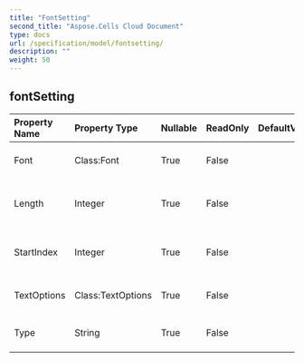 ```yaml
---
title: "FontSetting"
second_title: "Aspose.Cells Cloud Document"
type: docs
url: /specification/model/fontsetting/
description: ""
weight: 50
---
```


## **fontSetting**

 

| Property Name | Property Type | Nullable |  ReadOnly | DefaultValue | Description | 
| :- | :- | :- |:- |  :- | :- |
| Font | Class:Font | True |  False |  | Returns the font of this object.  |  
| Length | Integer | True |  False |  | Gets the length of the characters.  |  
| StartIndex | Integer | True |  False |  | Gets the start index of the characters.  |  
| TextOptions | Class:TextOptions | True |  False |  | Returns the text options.  |  
| Type | String | True |  False |  | Gets the type of text node.  |  

